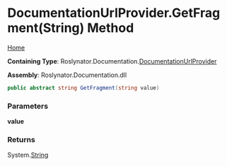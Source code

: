 <a name="_top"></a>

# DocumentationUrlProvider\.GetFragment\(String\) Method

[Home](../../../../README.md#_top)

**Containing Type**: Roslynator\.Documentation\.[DocumentationUrlProvider](../README.md#_top)

**Assembly**: Roslynator\.Documentation\.dll

```csharp
public abstract string GetFragment(string value)
```

### Parameters

**value**

### Returns

System\.[String](https://docs.microsoft.com/en-us/dotnet/api/system.string)

